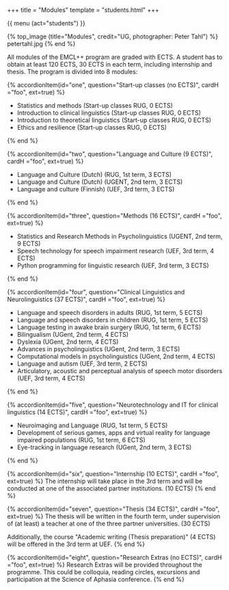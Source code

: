 +++
title = "Modules"
template = "students.html"
+++

{{ menu (act="students") }} 

{% top_image (title="Modules", credit="UG, photographer: Peter Tahl") %}
	petertahl.jpg
{% end %}

<div class="container">

<div id="accordion">

All modules of the EMCL++ program are graded with ECTS. A student has to obtain at least 120 ECTS, 30 ECTS in each term, including internship and thesis. The program is divided into 8 modules: 


{% accordionItem(id="one", question="Start-up classes (no ECTS)", cardH ="foo", ext=true) %}
<ul>
<li> Statistics and methods (Start-up classes RUG, 0 ECTS) </li>
<li> Introduction to clinical linguistics (Start-up classes RUG, 0 ECTS)</li>
<li> Introduction to theoretical linguistics (Start-up classes RUG, 0 ECTS)</li>
<li> Ethics and resilience (Start-up classes RUG, 0 ECTS)</li>
</ul>
{% end %}

{% accordionItem(id="two", question="Language and Culture (9 ECTS)", cardH ="foo", ext=true) %}
<ul>
<li> Language and Culture (Dutch) (RUG, 1st term, 3 ECTS) </li>
<li> Language and Culture (Dutch) (UGENT, 2nd term, 3 ECTS)</li>
<li> Language and culture (Finnish) (UEF, 3rd term, 3 ECTS)</li>
</ul>
{% end %}

{% accordionItem(id="three", question="Methods (16 ECTS)", cardH ="foo", ext=true) %}
<ul>
	<li>Statistics and Research Methods in Psycholinguistics (UGENT, 2nd term, 9 ECTS)</li>
	<li>Speech technology for speech impairment research (UEF, 3rd term, 4 ECTS)</li>
	<li>Python programming for linguistic research (UEF, 3rd term, 3 ECTS)</li>
</ul>
{% end %}

{% accordionItem(id="four", question="Clinical Linguistics and Neurolinguistics (37 ECTS)", cardH ="foo", ext=true) %}
<ul>
	<li>Language and speech disorders in adults (RUG, 1st term, 5 ECTS)</li>
	<li>Language and speech disorders in children (RUG, 1st term, 5 ECTS)</li>
	<li>Language testing in awake brain surgery (RUG, 1st term, 6 ECTS)</li>
	<li>Bilingualism (UGent, 2nd term, 4 ECTS)</li>
	<li>Dyslexia (UGent, 2nd term, 4 ECTS)</li>
	<li>Advances in psycholinguistics (UGent, 2nd term, 3 ECTS)</li>
	<li>Computational models in psycholinguistics (UGent, 2nd term, 4 ECTS)</li>
	<li>Language and autism (UEF, 3rd term, 2 ECTS)</li>
	<li>Articulatory, acoustic and perceptual analysis of speech motor disorders (UEF, 3rd term, 4 ECTS)</li>
</ul>
{% end %}

{% accordionItem(id="five", question="Neurotechnology and IT for clinical linguistics (14 ECTS)", cardH ="foo", ext=true) %}
<ul>
	<li>Neuroimaging and Language (RUG, 1st term, 5 ECTS)</li>
	<li>Development of serious games, apps and virtual reality for language impaired populations (RUG, 1st term, 6 ECTS)</li>
	<li>Eye-tracking in language research (UGent, 2nd term, 3 ECTS)</li>
</ul>
{% end %}

{% accordionItem(id="six", question="Internship (10 ECTS)", cardH ="foo", ext=true) %}
The internship will take place in the 3rd term and will be conducted at one of the associated partner institutions. (10 ECTS)
{% end %}

{% accordionItem(id="seven", question="Thesis (34 ECTS)", cardH ="foo", ext=true) %}
The thesis will be written in the fourth term, under supervision of (at least) a teacher at one of the three partner universities. (30 ECTS) <br/>

Additionally, the course "Academic writing (Thesis preparation)" (4 ECTS) will be offered in the 3rd term at UEF.
{% end %}

{% accordionItem(id="eight", question="Research Extras (no ECTS)", cardH ="foo", ext=true) %}
Research Extras will be provided throughout the programme. This could be colloquia, reading circles, excursions and participation at the Science of Aphasia conference.
{% end %}

</div>
</div>
